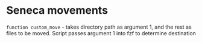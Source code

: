 # Seneca movements

`function custom_move` - takes directory path as argument 1, and the rest as
files to be moved. Script passes argument 1 into fzf to determine destination

